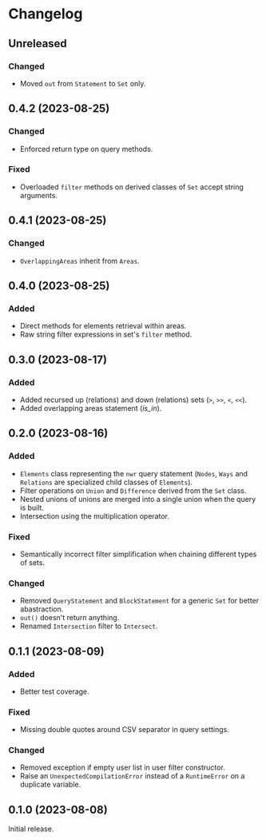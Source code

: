 # Changelog

## Unreleased

### Changed

- Moved `out` from `Statement` to `Set` only.

## 0.4.2 (2023-08-25)

### Changed

- Enforced return type on query methods.

### Fixed

- Overloaded `filter` methods on derived classes of `Set`
  accept string arguments.

## 0.4.1 (2023-08-25)

### Changed

- `OverlappingAreas` inherit from `Areas`.

## 0.4.0 (2023-08-25)

### Added

- Direct methods for elements retrieval within areas.
- Raw string filter expressions in set's `filter` method.

## 0.3.0 (2023-08-17)

### Added

- Added recursed up (relations) and down (relations) sets
  (`>`, `>>`, `<`, `<<`).
- Added overlapping areas statement (*is_in*).

## 0.2.0 (2023-08-16)

### Added

- `Elements` class representing the `nwr` query statement (`Nodes`,
  `Ways` and `Relations` are specialized child classes of `Elements`).
- Filter operations on `Union` and `Difference` derived from the
  `Set` class.
- Nested unions of unions are merged into a single union when the query
  is built.
- Intersection using the multiplication operator.

### Fixed

- Semantically incorrect filter simplification when chaining different
  types of sets.

### Changed

- Removed `QueryStatement` and `BlockStatement` for a generic `Set`
  for better abastraction.
- `out()` doesn't return anything.
- Renamed `Intersection` filter to `Intersect`.

## 0.1.1 (2023-08-09)

### Added

- Better test coverage.

### Fixed

- Missing double quotes around CSV separator in query settings.

### Changed

- Removed exception if empty user list in user filter constructor.
- Raise an `UnexpectedCompilationError` instead of a `RuntimeError` on a duplicate variable.

## 0.1.0 (2023-08-08)

Initial release.
